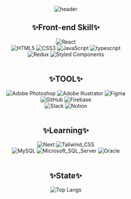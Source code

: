 <div align=center>


![header](https://capsule-render.vercel.app/api?type=waving&color=auto&height=300&section=header&text=2sel%&fontSize=90)
  
## ✨Front-end Skill✨
![React](https://img.shields.io/badge/React-20232A?style=for-the-badge&logo=react&logoColor=61DAFB)
<br/>
![HTML5](https://img.shields.io/badge/HTML5-E34F26?style=for-the-badge&logo=html5&logoColor=white)
![CSS3](https://img.shields.io/badge/CSS3-1572B6?style=for-the-badge&logo=css3&logoColor=white)
![JavaScript](https://img.shields.io/badge/JavaScript-F7DF1E?style=for-the-badge&logo=JavaScript&logoColor=white)
![typescript](https://img.shields.io/badge/TypeScript-007ACC?style=for-the-badge&logo=typescript&logoColor=white)
<br/>
![Redux](https://img.shields.io/badge/Redux-593D88?style=for-the-badge&logo=redux&logoColor=white)
![Styled Components](https://img.shields.io/badge/styled--components-DB7093?style=for-the-badge&logo=styled-components&logoColor=white)
<br/>
<br/>


## ✨TOOL✨
![Adobe Photoshop](https://img.shields.io/badge/Adobe%20Photoshop-31A8FF?logo=adobephotoshop&logoColor=fff&style=for-the-badge)
![Adobe Illustrator](https://img.shields.io/badge/adobe%20illustrator-%23FF9A00.svg?style=for-the-badge&logo=adobe%20illustrator&logoColor=white)
![Figma](https://img.shields.io/badge/Figma-F24E1E?style=for-the-badge&logo=figma&logoColor=white)
<br/>
![GitHub](https://img.shields.io/badge/GitHub-100000?style=for-the-badge&logo=github&logoColor=white)
![Firebase](https://img.shields.io/badge/Firebase-039BE5?style=for-the-badge&logo=Firebase&logoColor=white)
<br/>
![Slack](https://img.shields.io/badge/Slack-4A154B?style=for-the-badge&logo=slack&logoColor=white)
![Notion](https://img.shields.io/badge/Notion-000000?style=for-the-badge&logo=notion&logoColor=white)
<br/>
<br/>

## ✨Learning✨
![Next](https://img.shields.io/badge/Next.js-000?logo=nextdotjs&logoColor=fff&style=for-the-badge)
![Tailwind_CSS](https://img.shields.io/badge/Tailwind_CSS-38B2AC?style=for-the-badge&logo=tailwind-css&logoColor=white)
<br/>
![MySQL](https://img.shields.io/badge/MySQL-00000F?style=for-the-badge&logo=mysql&logoColor=white)
![Microsoft_SQL_Server](https://img.shields.io/badge/Microsoft_SQL_Server-CC2927?style=for-the-badge&logo=microsoft-sql-server&logoColor=white)
![Oracle](https://img.shields.io/badge/Oracle-F80000?style=for-the-badge&logo=oracle&logoColor=black)
<br/>
<br/>

## ✨State✨
![Top Langs](https://github-readme-stats.vercel.app/api/top-langs/?username=2sel&layout=compact&theme=material-palenight&langs_count=5)


</div>
  

